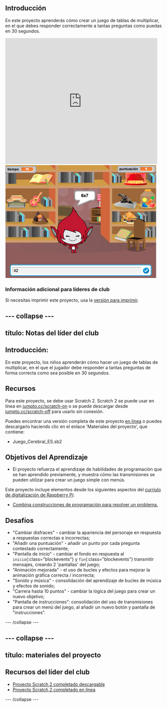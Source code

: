 ## Introducción

En este proyecto aprenderás cómo crear un juego de tablas de multiplicar, en el que debes responder correctamente a tantas preguntas como puedas en 30 segundos.

<div class="scratch-preview">
  <iframe allowtransparency="true" width="485" height="402" src="https://scratch.mit.edu/projects/embed/42225768/?autostart=false" frameborder="0"></iframe>
  <img src="images/brain-final.png">
</div>

### Información adicional para líderes de club

Si necesitas imprimir este proyecto, usa la [versión para imprimir](https://projects.raspberrypi.org/en/projects/brain-game/print).

## \--- collapse \---

## título: Notas del líder del club

## Introducción:

En este proyecto, los niños aprenderán cómo hacer un juego de tablas de multiplicar, en el que el jugador debe responder a tantas preguntas de forma correcta como sea posible en 30 segundos.

## Recursos

Para este proyecto, se debe usar Scratch 2. Scratch 2 se puede usar en línea en [jumpto.cc/scratch-on](http://jumpto.cc/scratch-on) o se puede descargar desde [jumpto.cc/scratch-off](http://jumpto.cc/scratch-off) para usarlo sin conexión.

Puedes encontrar una versión completa de este proyecto [en línea](http://scratch.mit.edu/projects/42225768/#editor) o puedes descargarlo haciendo clic en el enlace 'Materiales del proyecto', que contiene:

* Juego_Cerebral_ES.sb2

## Objetivos del Aprendizaje

* El proyecto refuerza el aprendizaje de habilidades de programación que se han aprendido previamente, y muestra cómo las transmisiones se pueden utilizar para crear un juego simple con menús.

Este proyecto incluye elementos desde los siguientes aspectos del [curríulo de digitalización de Raspberry Pi](http://rpf.io/curriculum):

* [Combina construcciones de programación para resolver un problema.](https://www.raspberrypi.org/curriculum/programming/builder)

## Desafíos

* "Cambiar disfraces" - cambiar la apariencia del personaje en respuesta a respuestas correctas e incorrectas;
* "Añadir una puntuación" - añadir un punto por cada pregunta contestado correctamente;
* "Pantalla de inicio" - cambiar el fondo en respuesta al `inicio`{:class="blockevents"} y `fin`{:class="blockevents"} transmitir mensajes, creando 2 'pantallas' del juego;
* "Animación mejorada" - el uso de bucles y efectos para mejorar la animación gráfica correcta / incorrecta;
* "Sonido y música" - consolidación del aprendizaje de bucles de música y efectos de sonido;
* "Carrera hasta 10 puntos" - cambiar la lógica del juego para crear un nuevo objetivo;
* "Pantalla de instrucciones": consolidación del uso de transmisiones para crear un menú del juego, al añadir un nuevo botón y pantalla de "instrucciones".

\--- /collapse \---

## \--- collapse \---

## título: materiales del proyecto

## Recursos del líder del club

* [Proyecto Scratch 2 completado descargable](resources/BrainGame.sb2)
* [Proyecto Scratch 2 completado en línea](http://scratch.mit.edu/projects/42225768/#editor)

\--- /collapse \---